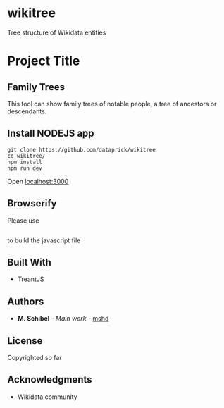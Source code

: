 # wikitree
Tree structure of Wikidata entities

# Project Title

## Family Trees

This tool can show family trees of notable people, a tree of ancestors or descendants.

## Install NODEJS app

```console
git clone https://github.com/dataprick/wikitree
cd wikitree/
npm install
npm run dev
```

Open [localhost:3000](http://localhost:3000/)

## Browserify

Please use 
```browserify main.js > public/js/bundle.js 
```
to build the javascript file

## Built With

* TreantJS


## Authors

* **M. Schibel** - *Main work* - [mshd](https://github.com/mshd)

## License

Copyrighted so far

## Acknowledgments

* Wikidata community
